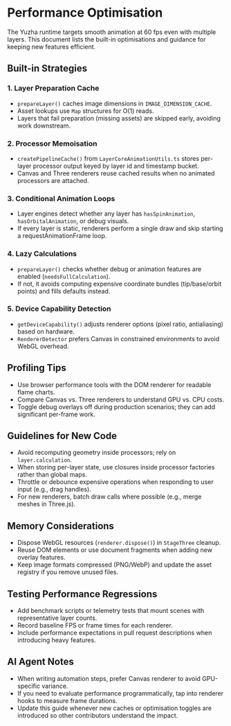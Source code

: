 # Performance Optimisation

The Yuzha runtime targets smooth animation at 60 fps even with multiple layers. This document lists the built-in optimisations and guidance for keeping new features efficient.

## Built-in Strategies

### 1. Layer Preparation Cache
- `prepareLayer()` caches image dimensions in `IMAGE_DIMENSION_CACHE`.
- Asset lookups use `Map` structures for O(1) reads.
- Layers that fail preparation (missing assets) are skipped early, avoiding work downstream.

### 2. Processor Memoisation
- `createPipelineCache()` from `LayerCoreAnimationUtils.ts` stores per-layer processor output keyed by layer id and timestamp bucket.
- Canvas and Three renderers reuse cached results when no animated processors are attached.

### 3. Conditional Animation Loops
- Layer engines detect whether any layer has `hasSpinAnimation`, `hasOrbitalAnimation`, or debug visuals.
- If every layer is static, renderers perform a single draw and skip starting a requestAnimationFrame loop.

### 4. Lazy Calculations
- `prepareLayer()` checks whether debug or animation features are enabled (`needsFullCalculation`).
- If not, it avoids computing expensive coordinate bundles (tip/base/orbit points) and fills defaults instead.

### 5. Device Capability Detection
- `getDeviceCapability()` adjusts renderer options (pixel ratio, antialiasing) based on hardware.
- `RendererDetector` prefers Canvas in constrained environments to avoid WebGL overhead.

## Profiling Tips
- Use browser performance tools with the DOM renderer for readable flame charts.
- Compare Canvas vs. Three renderers to understand GPU vs. CPU costs.
- Toggle debug overlays off during production scenarios; they can add significant per-frame work.

## Guidelines for New Code
- Avoid recomputing geometry inside processors; rely on `layer.calculation`.
- When storing per-layer state, use closures inside processor factories rather than global maps.
- Throttle or debounce expensive operations when responding to user input (e.g., drag handles).
- For new renderers, batch draw calls where possible (e.g., merge meshes in Three.js).

## Memory Considerations
- Dispose WebGL resources (`renderer.dispose()`) in `StageThree` cleanup.
- Reuse DOM elements or use document fragments when adding new overlay features.
- Keep image formats compressed (PNG/WebP) and update the asset registry if you remove unused files.

## Testing Performance Regressions
- Add benchmark scripts or telemetry tests that mount scenes with representative layer counts.
- Record baseline FPS or frame times for each renderer.
- Include performance expectations in pull request descriptions when introducing heavy features.

## AI Agent Notes
- When writing automation steps, prefer Canvas renderer to avoid GPU-specific variance.
- If you need to evaluate performance programmatically, tap into renderer hooks to measure frame durations.
- Update this guide whenever new caches or optimisation toggles are introduced so other contributors understand the impact.
